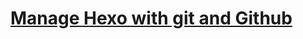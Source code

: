 # [Manage Hexo with git and Github](https://benedictnghk.github.io/Hexo/ManageHexowithGit/index.html)